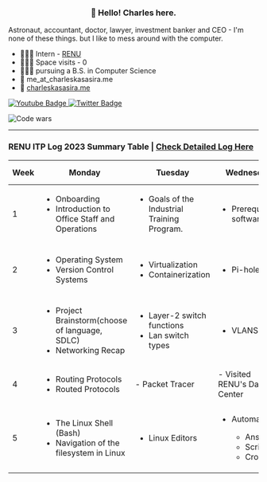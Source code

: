 <h3 align="center">👋 Hello! Charles here.</h3>

Astronaut, accountant, doctor, lawyer, investment banker and CEO - I'm none of these things. but I like to mess around with the computer.

- 👨🏾‍💻 Intern - [RENU](https://renu.ac.ug)
- 👩🏾‍🚀 Space visits - 0
- 👨🏾‍🎓 pursuing a B.S. in Computer Science
- 📩 me_at_charleskasasira.me
- 🧭 [charleskasasira.me](https://charleskasasira.me)

<div id="badges">
  <a href="https://www.youtube.com/charleskasasira">
    <img src="https://img.shields.io/badge/YouTube-red?style=for-the-badge&logo=youtube&logoColor=white" alt="Youtube Badge"/>
  </a>
  <a href="https://twitter.com/KasasiraC">
    <img src="https://img.shields.io/badge/Twitter-blue?style=for-the-badge&logo=twitter&logoColor=white" alt="Twitter Badge"/>
  </a>
</div>

![Code wars](https://www.codewars.com/users/CharlesKasasira/badges/small)

<hr>

### RENU ITP Log 2023 Summary Table | [Check Detailed Log Here](https://github.com/CharlesKasasira/RENU_ITP_2023)

| Week | Monday                                                            | Tuesday                                                                                | Wednesday             | Thursday                                    | Friday                                         | Sum up                                                                                 |
| ---- | ----------------------------------------------------------------- | -------------------------------------------------------------------------------------- | --------------------- | ------------------------------------------- | ---------------------------------------------- | -------------------------------------------------------------------------------------- |
| 1    | <ul><li>Onboarding </li><li>Introduction to Office Staff and Operations</li><ul>                                                       | <ul> <li>Goals of the Industrial Training Program.</li> | <ul><li>Prerequisite software</li></ul> | Installation of Prerequisite software       | SSH key-based authentication on a Linux server | ✅ [Link](https://github.com/CharlesKasasira/RENU_ITP_2023/blob/main/README.md#week-1-26th-30th-june) |
| 2    | <ul><li>Operating System</li><li>Version Control Systems</li></ul>                                                         | <ul><li>Virtualization</li><li>Containerization</li></ul> | <ul><li>Pi-hole</li></ul> | Active Directory on Windows Server. Project | Active Directory                               | ✅ [Link](https://github.com/CharlesKasasira/RENU_ITP_2023/blob/main/README.md#week-2-3rd-7th-july) |
| 3    | <ul><li>Project Brainstorm(choose of language, SDLC)</li> <li>Networking Recap</li></ul> | <ul><li> Layer-2 switch functions</li> <li>Lan switch types </li></ul>                                         | <ul><li>VLANS</li></ul>               | - TCP/IP                                    | - Technical Department Meeting                 | ✅ [Link](https://github.com/CharlesKasasira/RENU_ITP_2023/blob/main/README.md#week-3-10th-14th-july) |
| 4 | <ul><li>Routing Protocols</li><li>Routed Protocols</li></ul> | - Packet Tracer | - Visited RENU's Data Center | - Wireless Concepts | Career Talk from ED [UCC](https://www.ucc.co.ug/), `Eng. Irene Kaggwa` | ✅ [Link](https://github.com/CharlesKasasira/RENU_ITP_2023/blob/main/README.md#week-4-17th-21th-july) |
| 5 | <ul><li>The Linux Shell (Bash)</li><li>Navigation of the filesystem in Linux</li></ul>  | <ul><li>Linux Editors</li></ul> | <ul><li>Automation</li><ul><li>Ansible</li><li>Scripting</li><li>Cronjobs</li></ul></ul>  | <ul><li>Securing a web app</li><li>Project Review</li></ul>  | | ⏳ |

